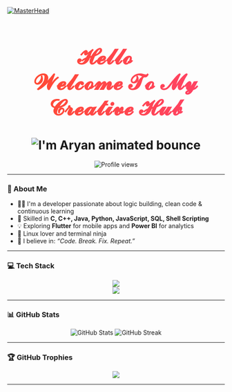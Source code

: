 [![MasterHead](https://user-images.githubusercontent.com/58959408/232639433-cb0aea21-66f0-4508-a771-85e2089c5a87.gif)](https://your-link-here.com)
<h1 align="center" style="background: linear-gradient(90deg, #ff4b2b, #ff416c); -webkit-background-clip: text; -webkit-text-fill-color: transparent; font-family: 'Segoe Script', cursive; font-size: 50px;">
  𝓗𝓮𝓵𝓵𝓸 👋 <br> 𝓦𝓮𝓵𝓬𝓸𝓶𝓮 𝓣𝓸 𝓜𝔂 𝓒𝓻𝓮𝓪𝓽𝓲𝓿𝓮 𝓗𝓾𝓫
</h1>
<h1 align="center">
  <img src="https://readme-typing-svg.herokuapp.com?font=Fira+Code&size=30&color=00FF00&center=true&vCenter=true&lines=I'm+Aryan!" alt="I'm Aryan animated bounce" />
</h1>

<p align="center">
  <img src="https://komarev.com/ghpvc/?username=Aryansingh0823&style=for-the-badge" alt="Profile views" />
</p>

---

### 🚀 About Me

- 👨‍💻 I'm a developer passionate about logic building, clean code & continuous learning  
- 🔧 Skilled in **C, C++, Java, Python, JavaScript, SQL, Shell Scripting**  
- 💡 Exploring **Flutter** for mobile apps and **Power BI** for analytics  
- 🐧 Linux lover and terminal ninja  
- 🧠 I believe in: _“Code. Break. Fix. Repeat.”_

---


### 💻 Tech Stack

<p align="center">
  <!-- Web Core -->
  <img src="https://skillicons.dev/icons?i=html,css,react,js" />
  <br/>
  <!-- Others -->
  <img src="https://skillicons.dev/icons?i=c,cpp,java,python,django,mysql,flutter,linux" />
</p>

---

### 📊 GitHub Stats

<p align="center">
  <img src="https://github-readme-stats.vercel.app/api?usernameAryansingh0823&show_icons=true&theme=tokyonight" alt="GitHub Stats" />
  <img src="https://github-readme-streak-stats.herokuapp.com?user=Aryansingh0823&theme=tokyonight" alt="GitHub Streak" />
</p>

---

### 🏆 GitHub Trophies

<p align="center">
  <img src="https://github-profile-trophy.vercel.app/?username=kishore1185&theme=tokyonight&row=1&no-frame=true&margin-w=10" />
</p>

---


